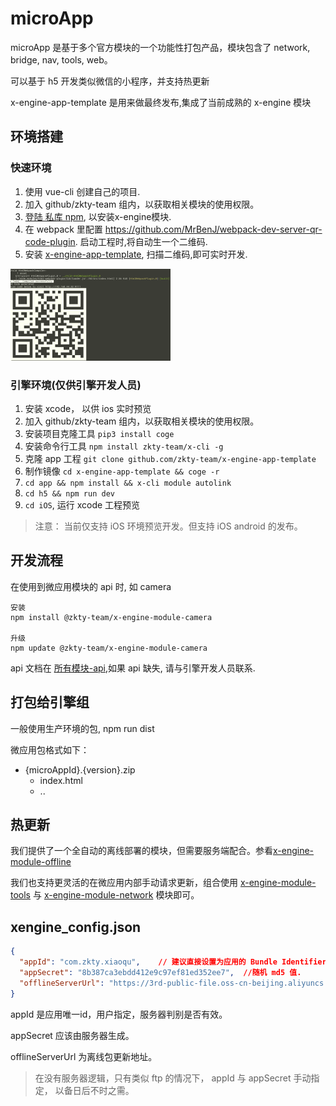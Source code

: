 # microApp

microApp 是基于多个官方模块的一个功能性打包产品，模块包含了 network, bridge, nav, tools, web。

可以基于 h5 开发类似微信的小程序，并支持热更新



x-engine-app-template 是用来做最终发布,集成了当前成熟的 x-engine 模块



## 环境搭建

### 快速环境

1. 使用 vue-cli 创建自己的项目.
2. 加入 github/zkty-team 组内，以获取相关模块的使用权限。
3. [登陆 私库 npm](../optional/模块-仓库.md), 以安装x-engine模块.
4. 在 webpack 里配置 https://github.com/MrBenJ/webpack-dev-server-qr-code-plugin. 启动工程时,将自动生一个二维码.
5. 安装 [x-engine-app-template](), 扫描二维码,即可实时开发.

<img src="assets/image-20201013214853316.png" alt="image-20201013214853316" style="zoom:25%;" />

### 引擎环境(仅供引擎开发人员)

1. 安装 xcode， 以供 ios 实时预览
2. 加入 github/zkty-team 组内，以获取相关模块的使用权限。
3. 安装项目克隆工具 `pip3 install coge`
4. 安装命令行工具   `npm install zkty-team/x-cli -g`
5. 克隆 app 工程 `git clone github.com/zkty-team/x-engine-app-template` 
6. 制作镜像 `cd x-engine-app-template && coge -r`
7. `cd app && npm install && x-cli module autolink`
8. `cd h5 && npm run dev`
9. `cd iOS`, 运行 xcode 工程预览

>  注意： 当前仅支持 iOS 环境预览开发。但支持 iOS android 的发布。





## 开发流程

在使用到微应用模块的 api 时, 如 camera

```
安装
npm install @zkty-team/x-engine-module-camera

升级
npm update @zkty-team/x-engine-module-camera
```

api 文档在 [所有模块-api](./docs/modules/all/模块-engine.md),如果 api 缺失, 请与引擎开发人员联系.



## 打包给引擎组

一般使用生产环境的包, npm run dist

微应用包格式如下：

- {microAppId}.{version}.zip
  - index.html
  - ..



## 热更新

我们提供了一个全自动的离线部署的模块，但需要服务端配合。参看[x-engine-module-offline](../modules/模块-offline.md)

我们也支持更灵活的在微应用内部手动请求更新，组合使用 [x-engine-module-tools](../modules/模块-tools.md) 与 [x-engine-module-network](../modules/模块-network.md) 模块即可。



## xengine_config.json

``` json
{
  "appId": "com.zkty.xiaoqu",    // 建议直接设置为应用的 Bundle Identifier
  "appSecret": "8b387ca3ebdd412e9c97ef81ed352ee7",  //随机 md5 值.
  "offlineServerUrl": "https://3rd-public-file.oss-cn-beijing.aliyuncs.com"  //服务器地址
}
```

appId 是应用唯一id，用户指定，服务器判别是否有效。

appSecret 应该由服务器生成。

offlineServerUrl 为离线包更新地址。

> 在没有服务器逻辑，只有类似 ftp 的情况下， appId 与 appSecret 手动指定， 以备日后不时之需。

 




